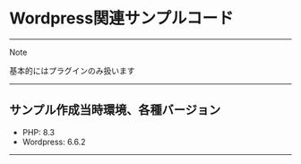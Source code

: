 # Wordpress関連サンプルコード

---
> [!NOTE]
> 基本的にはプラグインのみ扱います


---
## サンプル作成当時環境、各種バージョン

- PHP: 8.3
- Wordpress: 6.6.2

---
